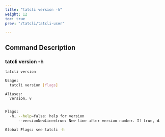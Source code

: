 ```yaml
---
title: "tatcli version -h"
weight: 12
toc: true
prev: "/tatcli/tatcli-user"

---
```


## Command Description
### tatcli version -h

```bash
tatcli version

Usage:
  tatcli version [flags]

Aliases:
  version, v


Flags:
  -h, --help=false: help for version
      --versionNewLine=true: New line after version number. If true, display Version Engine too

Global Flags: see tatcli -h

```
